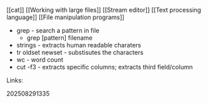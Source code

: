 [[cat]]
[[Working with large files]]
[[Stream editor]]
[[Text processing language]]
[[File manipulation programs]]
- grep - search a pattern in file
	- grep [pattern] filename
- strings - extracts human readable charaters
- tr oldset newset - substisutes the characters
- wc - word count
- cut -f3 - extracts specific columns; extracts third field/column







Links:

202508291335

